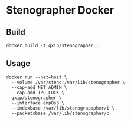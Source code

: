 # Stenographer Docker

## Build
```
docker build -t qxip/stenographer .
```

## Usage
```
docker run --net=host \
  --volume /var/steno:/var/lib/stenographer \
  --cap-add NET_ADMIN \
  --cap-add IPC_LOCK \
  qxip/stenographer \
  --interface enp0s3 \
  --indexbase /var/lib/stenograpapher/i \
  --packetsbase /var/lib/stenographer/p
 ```
